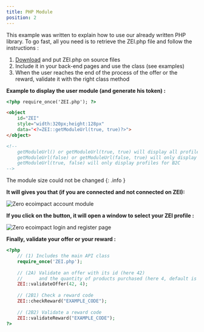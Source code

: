 ```yaml
---
title: PHP Module
position: 2
---
```


This example was written to explain how to use our already written PHP library.
To go fast, all you need is to retrieve the ZEI.php file and follow the instructions :

1. [Download](https://raw.githubusercontent.com/zeroecoimpact/API/master/PHP/ZEI.php) and put ZEI.php on source files
2. Include it in your back-end pages and use the class (see examples)
3. When the user reaches the end of the process of the offer or the reward, validate it with the right class method

**Example to display the user module (and generate his token) :**

```html
<?php require_once('ZEI.php'); ?>

<object
    id="ZEI"
    style="width:320px;height:128px"
    data="<?=ZEI::getModuleUrl(true, true)?>">
</object>

<!--
    getModuleUrl() or getModuleUrl(true, true) will display all profiles (for B2C and B2B)
    getModuleUrl(false) or getModuleUrl(false, true) will only display profiles for B2B
    getModuleUrl(true, false) will only display profiles for B2C
-->
```

The module size could not be changed
{: .info }

**It will gives you that (if you are connected and not connected on ZEI):**

![](/images/module.jpg "Zero ecoimpact account module")

**If you click on the button, it will open a window to select your ZEI profile :**

![](/images/window.jpg "Zero ecoimpact login and register page")

**Finally, validate your offer or your reward :**

```php
<?php
    // (1) Includes the main API class
    require_once('ZEI.php');
    
    // (2A) Validate an offer with its id (here 42)
    //      and the quantity of products purchased (here 4, default is 1)
    ZEI::validateOffer(42, 4);
    
    // (2B1) Check a reward code
    ZEI::checkReward("EXAMPLE_CODE");
    
    // (2B2) Validate a reward code
    ZEI::validateReward("EXAMPLE_CODE");
?>
```
